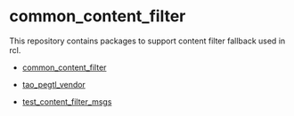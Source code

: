 # common_content_filter

This repository contains packages to support content filter fallback used in rcl.

 - [common_content_filter](common_content_filter/README.md)

 - [tao_pegtl_vendor](tao_pegtl_vendor/README.md)

 - [test_content_filter_msgs](test_content_filter_msgs/README.md)
